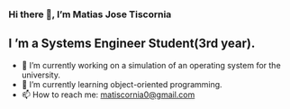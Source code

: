 ###                                                                 Hi there 👋, I’m Matias Jose Tiscornia
##  I ’m a Systems Engineer Student(3rd year).

- 🔭 I’m currently working on a simulation of an operating system for the university.
- 🌱 I’m currently learning object-oriented programming.
- 📫 How to reach me: matiscornia0@gmail.com
  
<!--
**Matitisco/Matitisco** is a ✨ _special_ ✨ repository because its `README.md` (this file) appears on your GitHub profile.

Here are some ideas to get you started:
- 🔭 I’m currently working on a simulation of an operating system for the university.
- 🌱 I’m currently learning object-oriented programming.
- 📫 How to reach me: matiscornia0@gmail.com

-->
